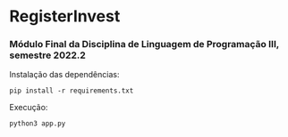 # RegisterInvest
### Módulo Final da Disciplina de Linguagem de Programação III, semestre 2022.2

Instalação das dependências:
```
pip install -r requirements.txt
```

Execução:
```
python3 app.py
```
